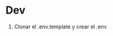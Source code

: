 <!-- 1 Creo el archivo README.md -->

<!-- 2 Subo el repositorio a GitHub: "node-webrest-server" 
De este modo es más fácil hacer un despliegue en Railway -->

<!-- 3 Crear una cuenta en Railway y asociarla a Github -->

<!-- 4 RAILWAY:
    Click en Start New Project
    Selecciono Deploy from GitHub repo
    Busco mi repo: node-webrest-server  
    
    Me sale opciones: Deploy Now o Add variables (En mi proyecto no toco las variables de entorno porque el PORT Railway me pone la que el quiera)
        Así que le doy a Deploy Now 
    Click en Settings 
        Voy al apartado Public HTTP Networking y Click en Generate Domain 
        Click en el Url y ya veo la Web 

    Voy a Herramiento de Desarrollo de Chrome Network, Recargo y veo que el servidor (candadito) tiene un certificado https y que se está sirviendo con el protocolo es Http2. Eso es gracias al Hosting que estamos usando -->


# Dev

1. Clonar el .env.template y crear el .env